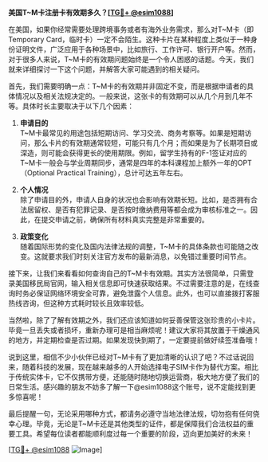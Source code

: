**美国T~M卡注册卡有效期多久？[[TG💪+ @esim1088](https://t.me/s/esim1088)]**

在美国，如果你经常需要处理跨境事务或者有海外业务需求，那么对T~M卡（即Temporary Card，临时卡）一定不会陌生。这种卡片在某种程度上类似于一种身份证明文件，广泛应用于各种场景中，比如旅行、工作许可、银行开户等。然而，对于很多人来说，T~M卡的有效期问题始终是一个令人困惑的话题。今天，我们就来详细探讨一下这个问题，并解答大家可能遇到的相关疑问。

首先，我们需要明确一点：T~M卡的有效期并非固定不变，而是根据申请者的具体情况以及相关法规决定的。一般来说，这张卡的有效期可以从几个月到几年不等。具体时长主要取决于以下几个因素：

1. **申请目的**  
   T~M卡最常见的用途包括短期访问、学习交流、商务考察等。如果是短期访问，那么卡片的有效期通常较短，可能只有几个月；而如果是为了长期项目或深造，则可能会获得更长的使用期限。例如，留学生持有的F-1签证对应的T~M卡一般会与学业周期同步，通常是四年的本科课程加上额外一年的OPT（Optional Practical Training），总计可达五年左右。

2. **个人情况**  
   除了申请目的外，申请人自身的状况也会影响有效期长短。比如，是否拥有合法居留权、是否有犯罪记录、是否按时缴纳费用等都会成为审核标准之一。因此，在提交申请之前，确保所有材料真实完整是非常重要的。

3. **政策变化**  
   随着国际形势的变化及国内法律法规的调整，T~M卡的具体条款也可能随之改变。这就要求我们时刻关注官方发布的最新消息，以免错过重要时间节点。

接下来，让我们来看看如何查询自己的T~M卡有效期。其实方法很简单，只需登录美国移民局官网，输入相关信息即可快速获取结果。不过需要注意的是，在线查询时务必保证网络环境安全可靠，避免泄露个人信息。此外，也可以直接拨打客服热线咨询，但这种方式耗时较长且效率较低。

当然啦，除了了解有效期之外，我们还应该知道如何妥善保管这张珍贵的小卡片。毕竟一旦丢失或者损坏，重新办理可是相当麻烦呢！建议大家将其放置于干燥通风的地方，并定期检查是否过期。如果发现快到期了，一定要提前做好续签准备哦！

说到这里，相信不少小伙伴已经对T~M卡有了更加清晰的认识了吧？不过话说回来，随着科技的发展，现在越来越多的人开始选择电子SIM卡作为替代方案。相比于传统实体卡，它不仅携带方便，还能随时随地切换运营商，极大地方便了我们的日常生活。感兴趣的朋友不妨多了解一下@esim1088这个账号，说不定能找到更多惊喜呢！

最后提醒一句，无论采用哪种方式，都请务必遵守当地法律法规，切勿抱有任何侥幸心理。毕竟，无论是T~M卡还是其他类型的证件，都是保障我们合法权益的重要工具。希望每位读者都能顺利度过每一个重要的阶段，迈向更加美好的未来！

[[TG💪+ @esim1088](https://t.me/s/esim1088) ![Image](https://i.postimg.cc/4NQfJmqS/Snipaste-2025-05-13-00-14-12.png)]